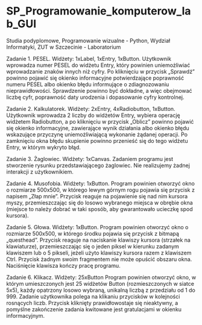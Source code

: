 # SP_Programowanie_komputerow_lab_GUI
Studia podyplomowe, Programowanie wizualne - Python, Wydział Informatyki, ZUT w Szczecinie - Laboratorium

Zadanie 1. PESEL.
Widżety: 1xLabel, 1xEntry, 1xButton.
Użytkownik wprowadza numer PESEL do widżetu Entry, który powinien uniemożliwiać wprowadzanie znaków innych niż cyfry. 
Po kliknięciu w przycisk „Sprawdź” powinno pojawić się okienko informacyjne potwierdzające poprawność numeru PESEL albo
okienko błędu informujące o zdiagnozowaniu nieprawidłowości. Sprawdzenie powinno być dokładne, a więc obejmować liczbę cyfr, 
poprawność daty urodzenia i dopasowanie cyfry kontrolnej.

Zadanie 2. Kalkulatorek.
Widżety: 2xEntry, 4xRadiobutton, 1xButton.
Użytkownik wprowadza 2 liczby do widżetów Entry, wybiera operację widżetem Radiobutton, a po kliknięciu w przycisk „Oblicz” powinno pojawić się okienko informacyjne, zawierające wynik działania albo okienko błędu wskazujące przyczynę uniemożliwiającą wykonanie żądanej operacji.
Po zamknięciu okna błędu skupienie powinno przenieść się do tego widżetu Entry, w którym wykryto błąd.

Zadanie 3. Żaglowiec.
Widżety: 1xCanvas.
Zadaniem programu jest stworzenie rysunku przedstawiającego żaglowiec. Nie realizujemy żadnej interakcji z użytkownikiem.

Zadanie 4. Musofobia.
Widżety: 1xButton.
Program powinien otworzyć okno o rozmiarze 500x500, w którego lewym górnym rogu pojawia się przycisk z napisem „Złap mnie”. 
Przycisk reaguje na pojawienie się nad nim kursora myszy, przemieszczając się do losowo wybranego miejsca w obrębie okna 
(miejsce to należy dobrać w taki sposób, aby gwarantowało ucieczkę spod kursora).

Zadanie 5. Głowa. Widżety: 1xButton.
Program powinien otworzyć okno o rozmiarze 500x500, w którego środku pojawia się przycisk z bitmapą „questhead”. 
Przycisk reaguje na naciskanie klawiszy kursora (strzałek na klawiaturze), przemieszczając się o jeden piksel w kierunku zadanym klawiszem lub o 5 pikseli, jeżeli użyto klawiszy kursora razem z klawiszem Ctrl. 
Przycisk żadnym swoim fragmentem nie może opuścić obszaru okna. Naciśnięcie klawisza <Esc> kończy pracę programu.

Zadanie 6. Klikacz.
Widżety: 25xButton
Program powinien otworzyć okno, w którym umieszczonych jest 25 widżetów Button (rozmieszczonych w siatce 5x5), 
każdy opatrzony losowo wybraną, unikalną liczbą z przedziału od 1 do 999. 
Zadanie użytkownika polega na klikaniu przycisków w kolejności rosnących liczb. 
Przycisk kliknięty prawidłowostaje się nieaktywny, a pomyślne zakończenie zadania kwitowane jest gratulacjami w okienku informacyjnym.

